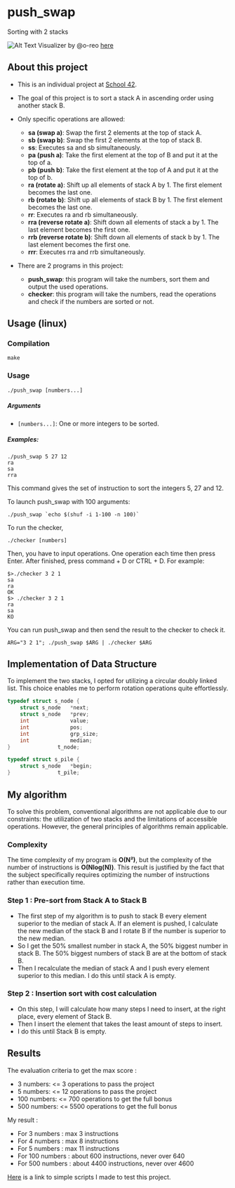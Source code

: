 # push_swap

Sorting with 2 stacks

![Alt Text](./readme/push_swap.webp)
Visualizer by @o-reo [here](https://github.com/o-reo/push_swap_visualizer)

## About this project
- This is an individual project at [School 42](https://42.fr/en/homepage/).
- The goal of this project is to sort a stack A in ascending order using another stack B.
- Only specific operations are allowed:

    * **sa (swap a)**: Swap the first 2 elements at the top of stack A.
    * **sb (swap b)**: Swap the first 2 elements at the top of stack B.
    * **ss**: Executes sa and sb simultaneously.
    * **pa (push a)**: Take the first element at the top of B and put it at the top of a.
    * **pb (push b)**: Take the first element at the top of A and put it at the top of b.
    * **ra (rotate a)**: Shift up all elements of stack A by 1. The first element becomes the last one.
    * **rb (rotate b)**: Shift up all elements of stack B by 1. The first element becomes the last one.
    * **rr**: Executes ra and rb simultaneously.
    * **rra (reverse rotate a)**: Shift down all elements of stack a by 1. The last element becomes the first one.
    * **rrb (reverse rotate b)**: Shift down all elements of stack b by 1. The last element becomes the first one.
    * **rrr**: Executes rra and rrb simultaneously.

- There are 2 programs in this project:

    * **push_swap**: this program will take the numbers, sort them and output the used operations.
    * **checker**: this program will take the numbers, read the operations and check if the numbers are sorted or not.



## Usage (linux)
### Compilation
```console
make
```
### Usage
```console
./push_swap [numbers...]
```
##### Arguments
* `[numbers...]`: One or more integers to be sorted.

##### Examples:
```console
./push_swap 5 27 12  
ra
sa
rra
```
This command gives the set of instruction to sort the integers 5, 27 and 12.

To launch push_swap with 100 arguments:
```console
./push_swap `echo $(shuf -i 1-100 -n 100)`
```


To run the checker,
```console
./checker [numbers]
```
Then, you have to input operations. One operation each time then press Enter. After finished, press command + D or CTRL + D. For example:
```console
$>./checker 3 2 1
sa
ra
OK
$> ./checker 3 2 1
ra
sa
KO
```

You can run push_swap and then send the result to the checker to check it.
```console
ARG="3 2 1"; ./push_swap $ARG | ./checker $ARG
```

## Implementation of Data Structure
To implement the two stacks, I opted for utilizing a circular doubly linked list. This choice enables me to perform rotation operations quite effortlessly.
``` C
typedef struct s_node {
	struct s_node	*next;
	struct s_node	*prev;
	int				value;
	int				pos;
	int				grp_size;
	int				median;
}				t_node;

typedef struct s_pile {
	struct s_node	*begin;
}				t_pile;

```

## My algorithm

To solve this problem, conventional algorithms are not applicable due to our constraints: the utilization of two stacks and the limitations of accessible operations. However, the general principles of algorithms remain applicable.

### Complexity
The time complexity of my program is **O(N²)**, but the complexity of the number of instructions is **O(Nlog(N))**. This result is justified by the fact that the subject specifically requires optimizing the number of instructions rather than execution time.

### Step 1 : Pre-sort from Stack A to Stack B
- The first step of my algorithm is to push to stack B every element superior to the median of stack A. If an element is pushed, I calculate the new median of the stack B and I rotate B if the number is superior to the new median.
- So I get the 50% smallest number in stack A, the 50% biggest number in stack B. The 50% biggest numbers of stack B are at the bottom of stack B.
- Then I recalculate the median of stack A and I push every element superior to this median. I do this until stack A is empty.

### Step 2 : Insertion sort with cost calculation
- On this step, I will calculate how many steps I need to insert, at the right place, every element of Stack B.
- Then I insert the element that takes the least amount of steps to insert.
- I do this until Stack B is empty.

## Results

The evaluation criteria to get the max score : 
* 3 numbers: <= 3 operations to pass the project
* 5 numbers: <= 12 operations to pass the project
* 100 numbers: <= 700 operations to get the full bonus
* 500 numbers: <= 5500 operations to get the full bonus

My result :
* For 3 numbers : max 3 instructions
* For 4 numbers : max 8 instructions
* For 5 numbers : max 11 instructions
* For 100 numbers : about 600 instructions, never over 640
* For 500 numbers : about 4400 instructions, never over 4600

[Here](https://github.com/lanzaj/tester_pushswap) is a link to simple scripts I made to test this project.
